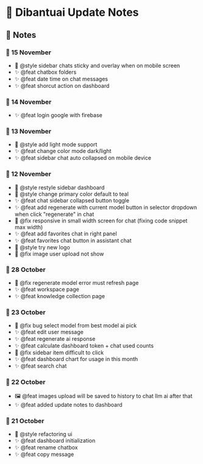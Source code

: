 # 🌟 Dibantuai Update Notes

## 📒 Notes

### 📅 15 November
- 🎨 @style sidebar chats sticky and overlay when on mobile screen
- ✨ @feat chatbox folders
- ✨ @feat date time on chat messages
- ✨ @feat shorcut action on dashboard

### 📅 14 November
- ✨ @feat login google with firebase

### 📅 13 November
- 🎨 @style add light mode support
- ✨ @feat change color mode dark/light
- ✨ @feat sidebar chat auto collapsed on mobile device

### 📅 12 November
- 🎨 @style restyle sidebar dashboard
- 🎨 @style change primary color default to teal
- ✨ @feat chat sidebar collapsed button toggle
- ✨ @feat add regenerate with current model button in selector dropdown when click "regenerate" in chat
- 🐛 @fix responsive in small width screen for chat (fixing code snippet max width)
- ✨ @feat add favorites chat in right panel
- ✨ @feat favorites chat button in assistant chat
- 🎨 @style try new logo
- 🐛 @fix image user upload not show

### 📅 28 October
- 🐛 @fix regenerate model error must refresh page
- ✨ @feat workspace page
- ✨ @feat knowledge collection page

### 📅 23 October
- 🐛 @fix bug select model from best model ai pick
- ✨ @feat edit user message
- ✨ @feat regenerate ai response
- ✨ @feat calculate dashboard token + chat used counts
- 🐛 @fix sidebar item difficult to click
- ✨ @feat dashboard chart for usage in this month
- ✨ @feat search chat

### 📅 22 October
- 🖼️ @feat images upload will be saved to history to chat llm ai after that
- ✨ @feat added update notes to dashboard

### 📅 21 October
- 🎨 @style refactoring ui
- ✨ @feat dashboard initialization
- ✨ @feat rename chatbox
- ✨ @feat copy message
